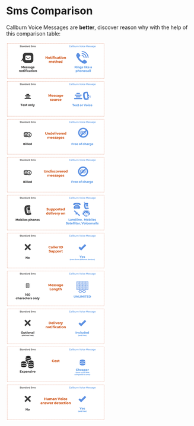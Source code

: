
<h1>Sms Comparison</h1>


Callburn Voice Messages are **better**, discover reason why with the help of this comparison table:


![](/assets/imagedoc/Table.png)

